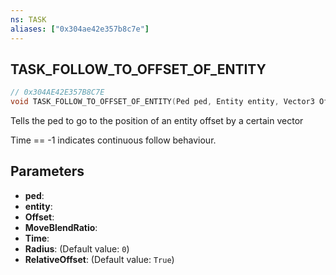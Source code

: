 ```yaml
---
ns: TASK
aliases: ["0x304ae42e357b8c7e"]
---
```

## TASK_FOLLOW_TO_OFFSET_OF_ENTITY

```c
// 0x304AE42E357B8C7E
void TASK_FOLLOW_TO_OFFSET_OF_ENTITY(Ped ped, Entity entity, Vector3 Offset, float MoveBlendRatio, int Time, float Radius, bool RelativeOffset);
```

Tells the ped to go to the position of an entity offset by a certain vector

Time == -1 indicates continuous follow behaviour.


## Parameters
* **ped**: 
* **entity**: 
* **Offset**: 
* **MoveBlendRatio**: 
* **Time**: 
* **Radius**: (Default value: `0`)
* **RelativeOffset**: (Default value: `True`)
